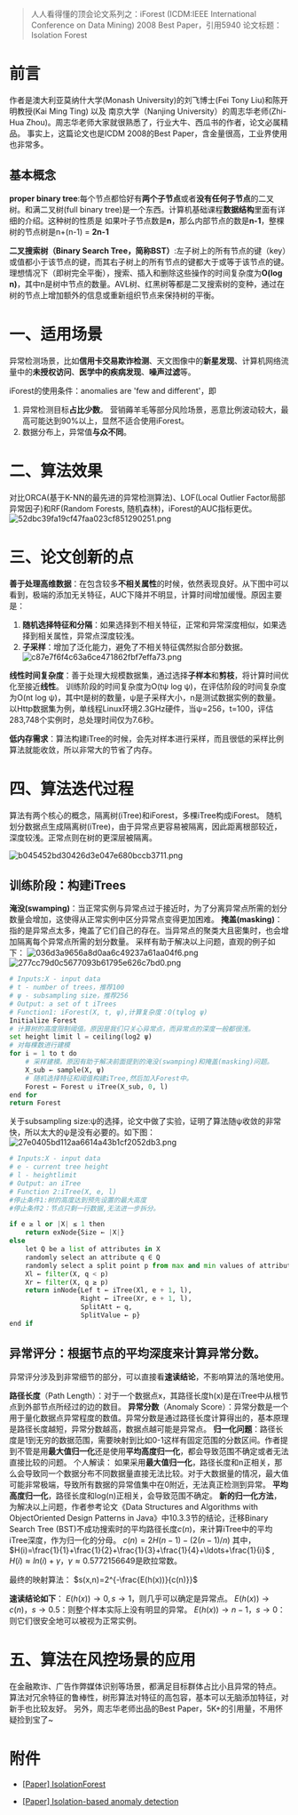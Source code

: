 > 人人看得懂的顶会论文系列之：iForest
> (ICDM:IEEE International Conference on Data Mining) 2008 Best Paper，引用5940
> 论文标题：Isolation Forest

# 前言
作者是澳大利亚莫纳什大学(Monash University)的刘飞博士(Fei Tony Liu)和陈开明教授(Kai Ming Ting) 以及 南京大学（Nanjing University）的周志华老师(Zhi-Hua Zhou)。周志华老师大家就很熟悉了，行业大牛、西瓜书的作者，论文必属精品。
事实上，这篇论文也是ICDM 2008的Best Paper，含金量很高，工业界使用也非常多。


## 基本概念
**proper binary tree**:每个节点都恰好有**两个子节点**或者**没有任何子节点**的二叉树。和满二叉树(full binary tree)是一个东西。计算机基础课程**数据结构**里面有详细的介绍。这种树的性质是 如果叶子节点数是**n**，那么内部节点的数是**n-1**，整棵树的节点树是n+(n-1) = **2n-1**

**二叉搜索树（Binary Search Tree，简称BST）**:左子树上的所有节点的键（key）或值都小于该节点的键，而其右子树上的所有节点的键都大于或等于该节点的键。理想情况下（即树完全平衡），搜索、插入和删除这些操作的时间复杂度为**O(log n)**，其中n是树中节点的数量。AVL树、红黑树等都是二叉搜索树的变种，通过在树的节点上增加额外的信息或重新组织节点来保持树的平衡。

# 一、适用场景
异常检测场景，比如**信用卡交易欺诈检测**、天文图像中的**新星发现**、计算机网络流量中的**未授权访问**、**医学中的疾病发现**、**噪声过滤**等。

iForest的使用条件：anomalies are 'few and different'，即
1. 异常检测目标**占比少数**。
营销薅羊毛等部分风险场景，恶意比例波动较大，最高可能达到90%以上，显然不适合使用iForest。
2. 数据分布上，异常值**与众不同**。


# 二、算法效果
对比ORCA(基于K-NN的最先进的异常检测算法)、LOF(Local Outlier Factor局部异常因子)和RF(Random Forests, 随机森林)，iForest的AUC指标更优。
![52dbc39fa19cf47faa023cf851290251.png](../_resources/52dbc39fa19cf47faa023cf851290251.png)

# 三、论文创新的点
**善于处理高维数据**：在包含较多**不相关属性**的时候，依然表现良好。从下图中可以看到，极端的添加无关特征，AUC下降并不明显，计算时间增加缓慢。原因主要是：   
1. **随机选择特征和分隔**：如果选择到不相关特征，正常和异常深度相似，如果选择到相关属性，异常点深度较浅。
2. **子采样**：增加了泛化能力，避免了不相关特征偶然拟合部分数据。
![c87e7f6f4c63a6ce471862fbf7effa73.png](../_resources/c87e7f6f4c63a6ce471862fbf7effa73.png)

**线性时间复杂度**：善于处理大规模数据集，通过选择**子样本**和**剪枝**，将计算时间优化至接近**线性**。
训练阶段的时间复杂度为O(tψ log ψ)，在评估阶段的时间复杂度为O(nt log ψ)，其中t是树的数量，ψ是子采样大小，n是测试数据实例的数量。
以Http数据集为例，单线程Linux环境2.3GHz硬件，当ψ=256，t=100，评估283,748个实例时，总处理时间仅为7.6秒。

**低内存需求**：算法构建iTree的时候，会先对样本进行采样，而且很低的采样比例算法就能收敛，所以非常大的节省了内存。


# 四、算法迭代过程
算法有两个核心的概念，隔离树(iTree)和iForest，多棵iTree构成iForest。
随机划分数据点生成隔离树(iTree)，由于异常点更容易被隔离，因此距离根部较近，深度较浅。正常点则在树的更深层被隔离。

![b045452bd30426d3e047e680bccb3711.png](../_resources/b045452bd30426d3e047e680bccb3711.png)


## 训练阶段：构建iTrees

**淹没(swamping)**：当正常实例与异常点过于接近时，为了分离异常点所需的划分数量会增加，这使得从正常实例中区分异常点变得更加困难。
**掩盖(masking)**：指的是异常点太多，掩盖了它们自己的存在。当异常点的聚类大且密集时，也会增加隔离每个异常点所需的划分数量。
采样有助于解决以上问题，直观的例子如下：
![036d3a9656a8d0aa6c49237a61aa04f6.png](../_resources/036d3a9656a8d0aa6c49237a61aa04f6.png)
![277cc79d0c5677093b61795e626c7bd0.png](../_resources/277cc79d0c5677093b61795e626c7bd0.png)

```python
# Inputs:X - input data
# t - number of trees，推荐100
# ψ - subsampling size，推荐256
# Output: a set of t iTrees
# Function1: iForest(X, t, ψ),计算复杂度：O(tψlog ψ)
Initialize Forest
# 计算树的高度限制阈值。原因是我们只关心异常点，而异常点的深度一般都很浅。
set height limit l = ceiling(log2 ψ) 
# 对每棵数进行建模
for i = 1 to t do
	# 采样建模。原因有助于解决前面提到的淹没(swamping)和掩盖(masking)问题。
	X_sub ← sample(X, ψ)
	# 随机选择特征和阈值构建iTree,然后加入Forest中。
	Forest ← Forest ∪ iTree(X_sub, 0, l)
end for
return Forest
```
关于subsampling size:ψ的选择，论文中做了实验，证明了算法随ψ收敛的非常快，所以太大的ψ是没有必要的。如下图：
![27e0405bd112aa6614a43b1cf2052db3.png](../_resources/27e0405bd112aa6614a43b1cf2052db3.png)

```python
# Inputs:X - input data
# e - current tree height
# l - heightlimit
# Output: an iTree
# Function 2:iTree(X, e, l)
#停止条件1:树的高度达到预先设置的最大高度
#停止条件2：节点只剩一行数据,无法进一步拆分。

if e ≥ l or |X| ≤ 1 then
	return exNode{Size ← |X|}
else
	let Q be a list of attributes in X
	randomly select an attribute q ∈ Q
	randomly select a split point p from max and min values of attribute q in X
	Xl ← filter(X, q < p)
	Xr ← filter(X, q ≥ p)
	return inNode{Lef t ← iTree(Xl, e + 1, l),
				  Right ← iTree(Xr, e + 1, l),
				  SplitAtt ← q,
				  SplitValue ← p}
end if
```


## 异常评分：根据节点的平均深度来计算异常分数。
异常评分涉及到非常细节的部分，可以直接看**速读结论**，不影响算法的落地使用。

**路径长度**（Path Length）：对于一个数据点x，其路径长度h(x)是在iTree中从根节点到外部节点所经过的边的数目。
**异常分数**（Anomaly Score）：异常分数是一个用于量化数据点异常程度的数值。异常分数是通过路径长度计算得出的，基本原理是路径长度越短，异常分数越高，数据点越可能是异常点。
**归一化问题**：路径长度是1到无穷的数据范围，需要映射到比如0-1这样有固定范围的分数区间。作者提到不管是用**最大值归一化**还是使用**平均高度归一化**，都会导致范围不确定或者无法直接比较的问题。
个人解读：
如果采用**最大值归一化**，路径长度和n正相关，那么会导致同一个数据分布不同数据量直接无法比较。对于大数据量的情况，最大值可能非常极端，导致所有数据的异常值集中在0附近，无法真正检测到异常。
**平均高度归一化**，路径长度和log(n)正相关，会导致范围不确定。
**新的归一化方法**，为解决以上问题，作者参考论文《Data Structures and Algorithms with ObjectOriented Design Patterns in Java》中10.3.3节的结论，迁移Binary Search Tree (BST)不成功搜索时的平均路径长度$c(n)$，来计算iTree中的平均iTree深度，作为归一化的分母。 
$c(n)=2 H(n-1)-(2(n-1) / n)$
其中，$H(i)=\frac{1}{1}+\frac{1}{2}+\frac{1}{3}+\frac{1}{4}+\ldots+\frac{1}{i}$ , $H(i)≈ln(i)+γ$，$γ≈0.5772156649$是欧拉常数。

最终的映射算法：
$s(x,n)=2^{-\frac{E(h(x))}{c(n)}}$

**速读结论如下**：
$E(h(x)) → 0, s→1$，则几乎可以确定是异常点。
$E(h(x))→c(n)，s→0.5$：则整个样本实际上没有明显的异常。
$E(h(x)) → n − 1，s → 0$：则它们很安全地可以被视为正常实例。



# 五、算法在风控场景的应用
在金融欺诈、广告作弊媒体识别等场景，都满足目标群体占比小且异常的特点。
算法对冗余特征的鲁棒性，树形算法对特征的高包容，基本可以无脑添加特征，对新手也比较友好。
另外，周志华老师出品的Best Paper，5K+的引用量，不用怀疑捡到宝了~

# 附件
- [\[Paper\] IsolationForest](https://cs.nju.edu.cn/zhouzh/zhouzh.files/publication/icdm08b.pdf '(ICDM:IEEE International Conference on Data Mining) 2008 Best Paper，引用5940')

- [\[Paper\] Isolation-based anomaly detection](https://cs.nju.edu.cn/zhouzh/zhouzh.files/publication/tkdd11.pdf '(TKDD:ACM Transactions on Knowledge Discovery from Data) 2012，引用1905')
